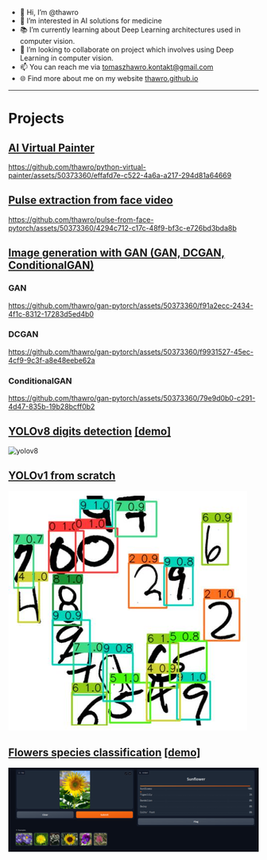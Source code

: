 - 👋 Hi, I’m @thawro
- 👀 I’m interested in AI solutions for medicine 
- 📚 I’m currently learning about Deep Learning architectures used in computer vision.
- 🏢 I’m looking to collaborate on project which involves using Deep Learning in computer vision.
- 📫 You can reach me via tomaszhawro.kontakt@gmail.com
- 🌐 Find more about me on my website [thawro.github.io](https://thawro.github.io/)

---
# **Projects**

## [AI Virtual Painter](https://github.com/thawro/python-virtual-painter)
https://github.com/thawro/python-virtual-painter/assets/50373360/effafd7e-c522-4a6a-a217-294d81a64669

## [Pulse extraction from face video](https://github.com/thawro/pulse-from-face-pytorch)
https://github.com/thawro/pulse-from-face-pytorch/assets/50373360/4294c712-c17c-48f9-bf3c-e726bd3bda8b


## [Image generation with GAN (GAN, DCGAN, ConditionalGAN)](https://github.com/thawro/gan-pytorch)

### GAN
https://github.com/thawro/gan-pytorch/assets/50373360/f91a2ecc-2434-4f1c-8312-17283d5ed4b0

### DCGAN
https://github.com/thawro/gan-pytorch/assets/50373360/f9931527-45ec-4cf9-9c3f-a8e48eebe62a

### ConditionalGAN
https://github.com/thawro/gan-pytorch/assets/50373360/79e9d0b0-c291-4d47-835b-19b28bcff0b2


## [YOLOv8 digits detection](https://github.com/thawro/yolov8-digits-detection) [[demo]](https://thawro.github.io/web-object-detector/)
![yolov8](https://github.com/thawro/yolov8-digits-detection/blob/main/img/video_prediction.gif)


## [YOLOv1 from scratch](https://github.com/thawro/yolov1-pytorch)
![yolov1](https://github.com/thawro/yolov1-pytorch/blob/master/img/1.jpg)


## [Flowers species classification](https://github.com/thawro/flowers-102-classification)  [[demo]](https://huggingface.co/spaces/thawro/flowers-102-classification)
![flowers](https://github.com/thawro/flowers-classification/blob/main/plots/gradio_sunflower.png)

